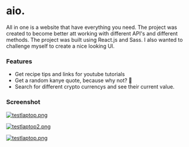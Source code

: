 # aio.

All in one is a website that have everything you need. The project was created to become better att working with different API's and different methods. The project was built using React.js and Sass.
I also wanted to challenge myself to create a nice looking UI.

### Features

-   Get recipe tips and links for youtube tutorials
-   Get a random kanye quote, because why not? 🤌
-   Search for different crypto currencys and see their current value.


### Screenshot

[![testlaptop.png](https://i.postimg.cc/6qkZsKVj/testlaptop.png)](https://postimg.cc/y3Tx9wbc)

[![testlaptop2.png](https://i.postimg.cc/90s939HH/testlaptop2.png)](https://postimg.cc/7JMh0fLK)

[![testlaptop.png](https://i.postimg.cc/6qkZsKVj/testlaptop.png)](https://postimg.cc/y3Tx9wbc)




